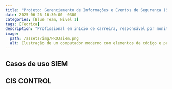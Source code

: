 ```yaml
---
title: "Projeto: Gerenciamento de Informações e Eventos de Segurança (SIEM)"
date: 2025-06-26 16:30:00 -0300
categories: [Blue Team, Nivel 1]
tags: [Teorica]
description: "Profissional em início de carreira, responsável por monitoramento básico, identificação preliminar de ameaças e suporte às operações de segurança. Atua seguindo procedimentos estabelecidos e orientações de profissionais mais experientes, desenvolvendo habilidades técnicas e conhecimento do ambiente de segurança."
image:
  path: /assets/img/PROJsiem.png
  alt: Ilustração de um computador moderno com elementos de código e processamento
---
```




## Casos de uso SIEM

## CIS CONTROL